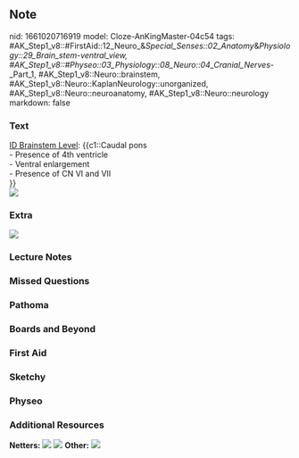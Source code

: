 ## Note
nid: 1661020716919
model: Cloze-AnKingMaster-04c54
tags: #AK_Step1_v8::#FirstAid::12_Neuro_&_Special_Senses::02_Anatomy_&_Physiology::29_Brain_stem_-_ventral_view, #AK_Step1_v8::#Physeo::03_Physiology::08_Neuro::04_Cranial_Nerves_-_Part_1, #AK_Step1_v8::Neuro::brainstem, #AK_Step1_v8::Neuro::KaplanNeurology::unorganized, #AK_Step1_v8::Neuro::neuroanatomy, #AK_Step1_v8::Neuro::neurology
markdown: false

### Text
<div>
  <div>
    <u>ID Brainstem Level</u>: {{c1::Caudal pons
  </div>
  <div>
    - Presence of 4th ventricle
  </div>
  <div>
    - Ventral enlargement
  </div>
  <div>
    - Presence of CN VI and VII
  </div>}}
</div>
<div><img src="paste-24047521890647.jpg"></div>

### Extra
<img src="paste-24026047054364.jpg">

### Lecture Notes


### Missed Questions


### Pathoma


### Boards and Beyond


### First Aid


### Sketchy


### Physeo


### Additional Resources
<b>Netters:</b> <img src="tmpQOHylB.png"> <img src="tmp2LlkJH.png">
<b>Other:</b> <img src="tmpa99XrX.png">
